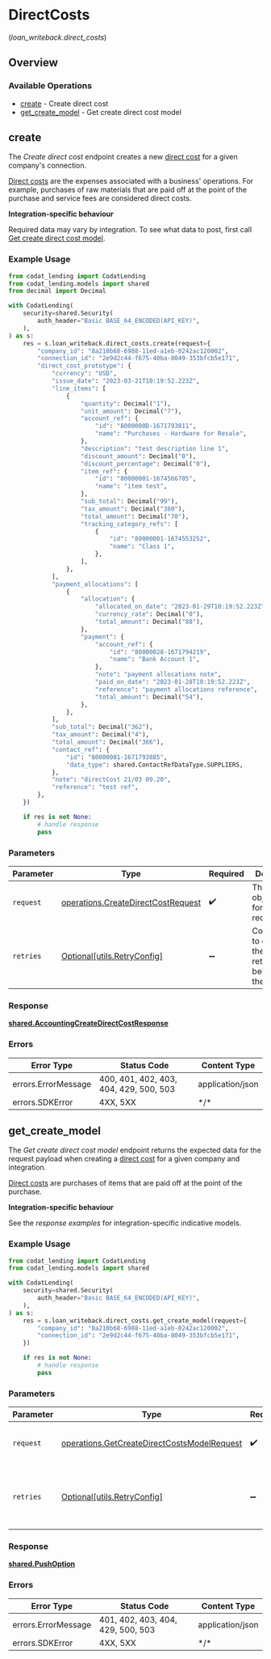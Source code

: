 # DirectCosts
(*loan_writeback.direct_costs*)

## Overview

### Available Operations

* [create](#create) - Create direct cost
* [get_create_model](#get_create_model) - Get create direct cost model

## create

The *Create direct cost* endpoint creates a new [direct cost](https://docs.codat.io/lending-api#/schemas/DirectCost) for a given company's connection.

[Direct costs](https://docs.codat.io/lending-api#/schemas/DirectCost) are the expenses associated with a business' operations. For example, purchases of raw materials that are paid off at the point of the purchase and service fees are considered direct costs.

**Integration-specific behaviour**

Required data may vary by integration. To see what data to post, first call [Get create direct cost model](https://docs.codat.io/lending-api#/operations/get-create-directCosts-model).

### Example Usage

```python
from codat_lending import CodatLending
from codat_lending.models import shared
from decimal import Decimal

with CodatLending(
    security=shared.Security(
        auth_header="Basic BASE_64_ENCODED(API_KEY)",
    ),
) as s:
    res = s.loan_writeback.direct_costs.create(request={
        "company_id": "8a210b68-6988-11ed-a1eb-0242ac120002",
        "connection_id": "2e9d2c44-f675-40ba-8049-353bfcb5e171",
        "direct_cost_prototype": {
            "currency": "USD",
            "issue_date": "2023-03-21T10:19:52.223Z",
            "line_items": [
                {
                    "quantity": Decimal("1"),
                    "unit_amount": Decimal("7"),
                    "account_ref": {
                        "id": "8000000D-1671793811",
                        "name": "Purchases - Hardware for Resale",
                    },
                    "description": "test description line 1",
                    "discount_amount": Decimal("0"),
                    "discount_percentage": Decimal("0"),
                    "item_ref": {
                        "id": "80000001-1674566705",
                        "name": "item test",
                    },
                    "sub_total": Decimal("99"),
                    "tax_amount": Decimal("360"),
                    "total_amount": Decimal("70"),
                    "tracking_category_refs": [
                        {
                            "id": "80000001-1674553252",
                            "name": "Class 1",
                        },
                    ],
                },
            ],
            "payment_allocations": [
                {
                    "allocation": {
                        "allocated_on_date": "2023-01-29T10:19:52.223Z",
                        "currency_rate": Decimal("0"),
                        "total_amount": Decimal("88"),
                    },
                    "payment": {
                        "account_ref": {
                            "id": "80000028-1671794219",
                            "name": "Bank Account 1",
                        },
                        "note": "payment allocations note",
                        "paid_on_date": "2023-01-28T10:19:52.223Z",
                        "reference": "payment allocations reference",
                        "total_amount": Decimal("54"),
                    },
                },
            ],
            "sub_total": Decimal("362"),
            "tax_amount": Decimal("4"),
            "total_amount": Decimal("366"),
            "contact_ref": {
                "id": "80000001-1671793885",
                "data_type": shared.ContactRefDataType.SUPPLIERS,
            },
            "note": "directCost 21/03 09.20",
            "reference": "test ref",
        },
    })

    if res is not None:
        # handle response
        pass

```

### Parameters

| Parameter                                                                                | Type                                                                                     | Required                                                                                 | Description                                                                              |
| ---------------------------------------------------------------------------------------- | ---------------------------------------------------------------------------------------- | ---------------------------------------------------------------------------------------- | ---------------------------------------------------------------------------------------- |
| `request`                                                                                | [operations.CreateDirectCostRequest](../../models/operations/createdirectcostrequest.md) | :heavy_check_mark:                                                                       | The request object to use for the request.                                               |
| `retries`                                                                                | [Optional[utils.RetryConfig]](../../models/utils/retryconfig.md)                         | :heavy_minus_sign:                                                                       | Configuration to override the default retry behavior of the client.                      |

### Response

**[shared.AccountingCreateDirectCostResponse](../../models/shared/accountingcreatedirectcostresponse.md)**

### Errors

| Error Type                             | Status Code                            | Content Type                           |
| -------------------------------------- | -------------------------------------- | -------------------------------------- |
| errors.ErrorMessage                    | 400, 401, 402, 403, 404, 429, 500, 503 | application/json                       |
| errors.SDKError                        | 4XX, 5XX                               | \*/\*                                  |

## get_create_model

The *Get create direct cost model* endpoint returns the expected data for the request payload when creating a [direct cost](https://docs.codat.io/lending-api#/schemas/DirectCost) for a given company and integration.

[Direct costs](https://docs.codat.io/lending-api#/schemas/DirectCost) are purchases of items that are paid off at the point of the purchase.

**Integration-specific behaviour**

See the *response examples* for integration-specific indicative models.


### Example Usage

```python
from codat_lending import CodatLending
from codat_lending.models import shared

with CodatLending(
    security=shared.Security(
        auth_header="Basic BASE_64_ENCODED(API_KEY)",
    ),
) as s:
    res = s.loan_writeback.direct_costs.get_create_model(request={
        "company_id": "8a210b68-6988-11ed-a1eb-0242ac120002",
        "connection_id": "2e9d2c44-f675-40ba-8049-353bfcb5e171",
    })

    if res is not None:
        # handle response
        pass

```

### Parameters

| Parameter                                                                                                  | Type                                                                                                       | Required                                                                                                   | Description                                                                                                |
| ---------------------------------------------------------------------------------------------------------- | ---------------------------------------------------------------------------------------------------------- | ---------------------------------------------------------------------------------------------------------- | ---------------------------------------------------------------------------------------------------------- |
| `request`                                                                                                  | [operations.GetCreateDirectCostsModelRequest](../../models/operations/getcreatedirectcostsmodelrequest.md) | :heavy_check_mark:                                                                                         | The request object to use for the request.                                                                 |
| `retries`                                                                                                  | [Optional[utils.RetryConfig]](../../models/utils/retryconfig.md)                                           | :heavy_minus_sign:                                                                                         | Configuration to override the default retry behavior of the client.                                        |

### Response

**[shared.PushOption](../../models/shared/pushoption.md)**

### Errors

| Error Type                        | Status Code                       | Content Type                      |
| --------------------------------- | --------------------------------- | --------------------------------- |
| errors.ErrorMessage               | 401, 402, 403, 404, 429, 500, 503 | application/json                  |
| errors.SDKError                   | 4XX, 5XX                          | \*/\*                             |